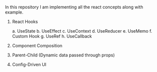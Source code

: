 In this repository I am implementing all the react concepts along with example.

1. React Hooks


    a. UseState
    b. UseEffect
    c. UseContext
    d. UseReducer
    e. UseMemo
    f. Custom Hook
    g. UseRef
    h. UseCallback
    
3. Component Composition
4. Parent-Child (Dynamic data passed through props)
5. Config-Driven UI
